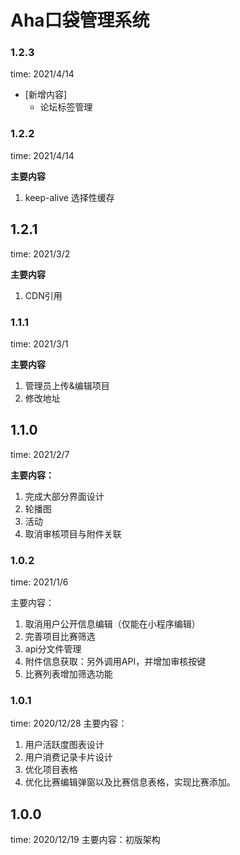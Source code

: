 # Aha口袋管理系统

### 1.2.3
time: 2021/4/14

+ [新增内容]
	+ 论坛标签管理

### 1.2.2
time: 2021/4/14

**主要内容**
1. keep-alive 选择性缓存

## 1.2.1
time: 2021/3/2

**主要内容**
1. CDN引用

### 1.1.1
time: 2021/3/1

**主要内容**
1. 管理员上传&编辑项目
2. 修改地址

## 1.1.0
time: 2021/2/7

**主要内容：**
1. 完成大部分界面设计
2. 轮播图
3. 活动
4. 取消审核项目与附件关联

### 1.0.2
time: 2021/1/6

主要内容：
1. 取消用户公开信息编辑（仅能在小程序编辑）
2. 完善项目比赛筛选
3. api分文件管理
4. 附件信息获取：另外调用API，并增加审核按键
5. 比赛列表增加筛选功能

### 1.0.1
time: 2020/12/28
主要内容：
1. 用户活跃度图表设计
2. 用户消费记录卡片设计
3. 优化项目表格
4. 优化比赛编辑弹窗以及比赛信息表格，实现比赛添加。

## 1.0.0 
time: 2020/12/19
主要内容：初版架构